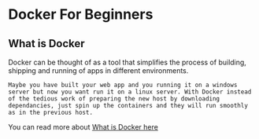 # Docker For Beginners

## What is Docker
Docker can be thought of as a tool that simplifies the process of building, shipping and running of apps in different environments.
```
Maybe you have built your web app and you running it on a windows server but now you want run it on a linux server. With Docker instead of the tedious work of preparing the new host by downloading dependancies, just spin up the containers and they will run smoothly as in the previous host.
```
You can read more about [What is Docker here](https://docs.microsoft.com/en-us/dotnet/standard/microservices-architecture/container-docker-introduction/docker-defined)





